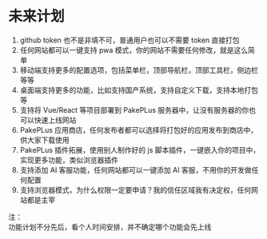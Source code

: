 # 未来计划

1. github token 也不是非填不可，普通用户也可以不需要 token 直接打包
2. 任何网站都可以一键支持 pwa 模式，你的网站不需要任何修改，就是这么简单
3. 移动端支持更多的配置选项，包括菜单栏，顶部导航栏，顶部工具栏，侧边栏等等
4. 桌面端支持更多的功能，比如支持国产系统，支持自定义下载，支持本地打包等
5. 支持将 Vue/React 等项目部署到 PakePLus 服务器中，让没有服务器的你也可以快速上线网站
6. PakePLus 应用商店，任何发布者都可以选择将打包好的应用发布到商店中，供大家下载使用
7. PakePLus 插件拓展，使用别人制作好的 js 脚本插件，一键嵌入你的项目中，实现更多功能，类似浏览器插件
8. 支持添加 AI 客服功能，任何网站都可以一键添加 AI 客服，不用你的开发做任何配置
9. 支持浏览器模式，为什么权限一定要申请？我的信任区域我有决定权，任何网站都是主宰

注：  
功能计划不分先后，看个人时间安排，并不确定哪个功能会先上线
